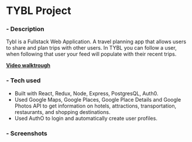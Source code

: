<h1>TYBL Project</h1>

<h3>- Description</h3>
<p>Tybl is a Fullstack Web Application. A travel planning app that allows users to share and plan trips with other users. In TYBL you can follow a user, when following that user your feed will populate with their recent trips.</p>

<a href="https://www.youtube.com/watch?v=1pkumOKu8VY&t=4s">**Video walktrough**</a>

<h3>- Tech used</h3>
<ul>
    <li>Built with React, Redux, Node, Express, PostgresQL, Auth0.</li>
    <li>Used Google Maps, Google Places, Google Place Details and Google Photos API to get information on hotels, attractions, transportation, restaurants, and shopping destinations.</li>
    <li>Used AuthO to login and automatically create user profiles.</li>
</ul>

<h3>-  Screenshots</h3>